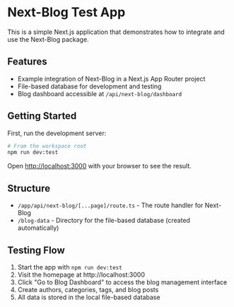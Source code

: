 # Next-Blog Test App

This is a simple Next.js application that demonstrates how to integrate and use the Next-Blog package.

## Features

- Example integration of Next-Blog in a Next.js App Router project
- File-based database for development and testing
- Blog dashboard accessible at `/api/next-blog/dashboard`

## Getting Started

First, run the development server:

```bash
# From the workspace root
npm run dev:test
```

Open [http://localhost:3000](http://localhost:3000) with your browser to see the result.

## Structure

- `/app/api/next-blog/[...page]/route.ts` - The route handler for Next-Blog
- `/blog-data` - Directory for the file-based database (created automatically)

## Testing Flow

1. Start the app with `npm run dev:test`
2. Visit the homepage at http://localhost:3000
3. Click "Go to Blog Dashboard" to access the blog management interface
4. Create authors, categories, tags, and blog posts
5. All data is stored in the local file-based database